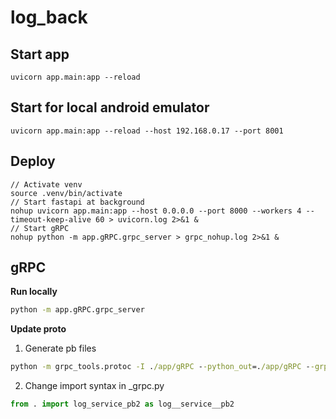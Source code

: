 # log_back

## Start app
```
uvicorn app.main:app --reload
```

## Start for local android emulator
```
uvicorn app.main:app --reload --host 192.168.0.17 --port 8001
```

## Deploy
```
// Activate venv
source .venv/bin/activate
// Start fastapi at background
nohup uvicorn app.main:app --host 0.0.0.0 --port 8000 --workers 4 --timeout-keep-alive 60 > uvicorn.log 2>&1 &
// Start gRPC
nohup python -m app.gRPC.grpc_server > grpc_nohup.log 2>&1 &
```


## gRPC
**Run locally**
```cmd
python -m app.gRPC.grpc_server
```
**Update proto**
1. Generate pb files
```cmd 
python -m grpc_tools.protoc -I ./app/gRPC --python_out=./app/gRPC --grpc_python_out=./app/gRPC ./app/gRPC/log_service.proto
```
2. Change import syntax in _grpc.py
```python
from . import log_service_pb2 as log__service__pb2
```